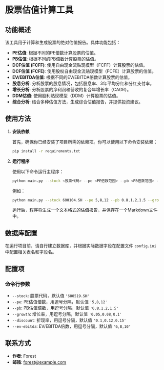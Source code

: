 # 股票估值计算工具

## 功能概述

该工具用于计算和生成股票的绝对估值报告。具体功能包括：

- **PE估值**: 根据不同的PE倍数计算股票的估值。
- **PB估值**: 根据不同的PB倍数计算股票的估值。
- **DCF估值 (FCFF)**: 使用自由现金流贴现模型（FCFF）计算股票的估值。
- **DCF估值 (FCFE)**: 使用股权自由现金流贴现模型（FCFE）计算股票的估值。
- **EV/EBITDA估值**: 根据不同的EV/EBITDA倍数计算股票的估值。
- **股息分析**: 分析股票的股息情况，包括股息率、3年平均分红和分红支付率。
- **增长分析**: 分析股票的净利润和营收的复合年增长率（CAGR）。
- **DDM估值**: 使用股利贴现模型（DDM）计算股票的估值。
- **综合分析**: 结合多种估值方法，生成综合估值报告，并提供投资建议。

## 使用方法

1. **安装依赖**

   首先，确保你已经安装了项目所需的依赖项。你可以使用以下命令安装依赖：

   ```bash
   pip install -r requirements.txt
   ```

2. **运行程序**

   使用以下命令运行主程序：

   ```bash
   python main.py --stock <股票代码> --pe <PE倍数范围> --pb <PB倍数范围> --growth <增长率范围> --discount <折现率范围> --ev-ebitda <EV/EBITDA倍数范围>
   ```

   例如：

   ```bash
   python main.py --stock 600104.SH --pe 5,8,12 --pb 0.8,1.2,1.5 --growth 0.05,0.08,0.1 --discount 0.1,0.12,0.15 --ev-ebitda 6,8,10
   ```

   运行后，程序将生成一个文本格式的估值报告，并保存在一个Markdown文件中。

## 数据库配置

在运行项目前，请自行建立数据库，并根据实际数据字段在配置文件 `config.ini` 中配置相关表名和字段名。

## 配置项

### 命令行参数

- `--stock`: 股票代码，默认值 `'600519.SH'`
- `--pe`: PE估值倍数，用逗号分隔，默认值 `'5,8,12'`
- `--pb`: PB估值倍数，用逗号分隔，默认值 `'0.8,1.2,1.5'`
- `--growth`: 增长率，用逗号分隔，默认值 `'0.05,0.08,0.1'`
- `--discount`: 折现率，用逗号分隔，默认值 `'0.1,0.12,0.15'`
- `--ev-ebitda`: EV/EBITDA倍数，用逗号分隔，默认值 `'6,8,10'`


## 联系方式

- **作者**: Forest
- **邮箱**: forest@example.com
